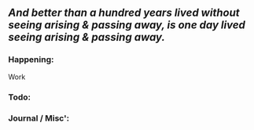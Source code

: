 *And better than a hundred years lived without seeing arising & passing away, is one day lived seeing arising & passing away.*
---
### Happening:
Work

### Todo:


### Journal / Misc':
